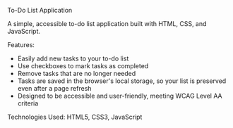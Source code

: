To-Do List Application

A simple, accessible to-do list application built with HTML, CSS, and JavaScript.

Features:
- Easily add new tasks to your to-do list
- Use checkboxes to mark tasks as completed
- Remove tasks that are no longer needed
- Tasks are saved in the browser's local storage, so your list is preserved even after a page refresh
- Designed to be accessible and user-friendly, meeting WCAG Level AA criteria

Technologies Used:
HTML5, CSS3, JavaScript
